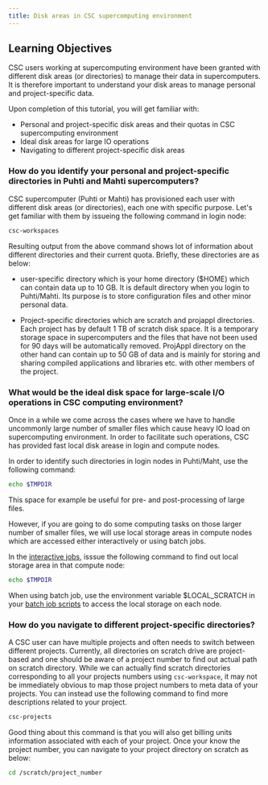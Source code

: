 ```yaml
---
title: Disk areas in CSC supercomputing environment
---
```


## Learning Objectives
CSC users working at supercomputing environment have been granted with different disk areas (or directories) to manage their data in supercomputers. It is therefore important to understand your disk areas to manage personal and project-specific data.

Upon completion of this tutorial, you will get familiar with:
- Personal and project-specific disk areas and their quotas in CSC supercomputing environment
- Ideal disk areas for large IO operations
- Navigating to different project-specific disk areas

### How do you identify your personal and project-specific directories in Puhti and Mahti supercomputers?

CSC supercomputer (Puhti or Mahti) has provisioned each user with different disk areas (or directories), each one with specific purpose. Let's get familiar with them by issueing the following command in login node:

```bash
csc-workspaces 
```
Resulting output from the above command shows lot of information about different directories and their current quota. Briefly, these directories are as below:

- user-specific directory which is your home directory ($HOME) which can contain data up to 10 GB. It is default directory when you login to Puhti/Mahti. Its purpose is to store configuration files and other minor personal data. 

- Project-specific directories which are scratch  and projappl directories. Each project has by default 1 TB of scratch disk space. It is a temporary storage space in supercomputers and the files that have not been used for 90 days will be automatically removed. ProjAppl directory on the other hand can contain up to 50 GB of data and is mainly for storing and sharing compiled applications and libraries etc. with other members of the project. 


### What would be the ideal disk space for large-scale I/O operations in CSC computing environment?

Once in a while we come across the cases where we have to handle uncommonly large number of smaller files which cause heavy IO load on supercomputing environment. In order to facilitate such operations, CSC has provided fast local disk arease in login and compute nodes.

In order to identify such directories in login nodes in Puhti/Maht, use the following command:

```bash
echo $TMPDIR
```
This space for example be useful for pre- and post-processing of large files. 

However, if you are going to do some computing tasks on those larger number of smaller files, we will use local storage areas in compute nodes which are accessed either interactively or using batch jobs.

In the [interactive jobs](https://docs.csc.fi/computing/running/interactive-usage/), isssue the following command to find out local storage area in that compute node:

```bash
echo $TMPDIR
```
When using batch job, use the environment variable $LOCAL_SCRATCH in your [batch job scripts](https://docs.csc.fi/computing/running/creating-job-scripts-puhti/#local-storage) to access the local storage on each node.

### How do you navigate to different project-specific directories?

A CSC user can have multiple projects and often needs to switch between different projects. Currently, all directories on scratch drive are project-based and one should be aware of a project number to find out actual path on scratch directory. While we can actually find scratch directories corresponding to all your projects numbers using `csc-workspace`, it may not be immediately obvious to map those project numbers to meta data of your projects. You can instead use the following command to find more descriptions related to your project.

```bash
csc-projects
```
Good thing about this command is that you will also get billing units information associated with each of your project. Once your know the project number, you can navigate to your project directory on scratch as below:

```bash
cd /scratch/project_number
```

